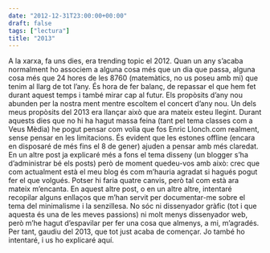 ```yaml
---
date: "2012-12-31T23:00:00+00:00"
draft: false
tags: ["lectura"]
title: "2013"
---
```

A la xarxa, fa uns dies, era trending topic el 2012. Quan un any s’acaba normalment ho associem a alguna cosa més que un dia que passa, alguna cosa més que 24 hores de les 8760 (matemàtics, no us poseu amb mi) que tenim al llarg de tot l’any. És hora de fer balanç, de repassar el que hem fet durant aquest temps i també mirar cap al futur. Els propòsits d’any nou abunden per la nostra ment mentre escoltem el concert d’any nou. Un dels meus propòsits del 2013 era llançar això que ara mateix esteu llegint. Durant aquests dies que no hi ha hagut massa feina (tant pel tema classes com a Veus Mèdia) he pogut pensar com volia que fos Enric Llonch.com realment, sense pensar en les limitacions. És evident que les estones offline (encara en disposaré de més fins el 8 de gener) ajuden a pensar amb més claredat. En un altre post ja explicaré més a fons el tema disseny (un blogger s’ha d’administrar bé els posts) però de moment quedeu-vos amb això: crec que com actualment està el meu blog és com m’hauria agradat si hagués pogut fer el que volgués. Potser hi faria quatre canvis, però tal com està ara mateix m’encanta. En aquest altre post, o en un altre altre, intentaré recopilar alguns enllaços que m’han servit per documentar-me sobre el tema del minimalisme i la senzillesa. No sóc ni dissenyador gràfic (tot i que aquesta és una de les meves passions) ni molt menys dissenyador web, però m’he hagut d’espavilar per fer una cosa que almenys, a mi, m’agradés. Per tant, gaudiu del 2013, que tot just acaba de començar. Jo també ho intentaré, i us ho explicaré aquí.